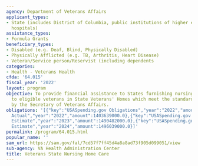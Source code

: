 ```yaml
---
agency: Department of Veterans Affairs
applicant_types:
- State (includes District of Columbia, public institutions of higher education and
  hospitals)
assistance_types:
- Formula Grants
beneficiary_types:
- Disabled (e.g. Deaf, Blind, Physically Disabled)
- Physically Afflicted (e.g. TB, Arthritis, Heart Disease)
- Veteran/Service person/Reservist (including dependents
categories:
- Health - Veterans Health
cfda: '64.015'
fiscal_year: '2022'
layout: program
objective: To provide financial assistance to States furnishing nursing home care
  to eligible veterans in State Veterans' Homes which meet the standards prescribed
  by the Secretary of Veterans Affairs.
obligations: '[{"key":"USASpending.gov Obligations","year":"2022","amount":1243157421.06},{"key":"SAM.gov
  Actual","year":"2022","amount":1403639000.0},{"key":"USASpending.gov Obligations","year":"2023","amount":1055671429.85},{"key":"SAM.gov
  Estimate","year":"2023","amount":1490482000.0},{"key":"USASpending.gov Obligations","year":"2024","amount":0.0},{"key":"SAM.gov
  Estimate","year":"2024","amount":1496039000.0}]'
permalink: /program/64.015.html
popular_name: ''
sam_url: https://sam.gov/fal/7cd57f7ff45d4a8a8ad73f905d099051/view
sub-agency: VA Health Administration Center
title: Veterans State Nursing Home Care
---
```

